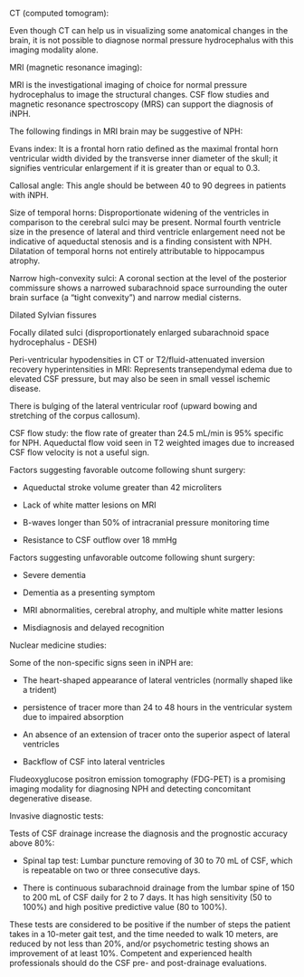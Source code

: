 CT (computed tomogram):

Even though CT can help us in visualizing some anatomical changes in the brain, it is not possible to diagnose normal pressure hydrocephalus with this imaging modality alone.

MRI (magnetic resonance imaging):

MRI is the investigational imaging of choice for normal pressure hydrocephalus to image the structural changes. CSF flow studies and magnetic resonance spectroscopy (MRS) can support the diagnosis of iNPH.

The following findings in MRI brain may be suggestive of NPH:

Evans index: It is a frontal horn ratio defined as the maximal frontal horn ventricular width divided by the transverse inner diameter of the skull; it signifies ventricular enlargement if it is greater than or equal to 0.3.

Callosal angle: This angle should be between 40 to 90 degrees in patients with iNPH.

Size of temporal horns: Disproportionate widening of the ventricles in comparison to the cerebral sulci may be present. Normal fourth ventricle size in the presence of lateral and third ventricle enlargement need not be indicative of aqueductal stenosis and is a finding consistent with NPH. Dilatation of temporal horns not entirely attributable to hippocampus atrophy.

Narrow high-convexity sulci: A coronal section at the level of the posterior commissure shows a narrowed subarachnoid space surrounding the outer brain surface (a “tight convexity”) and narrow medial cisterns.

Dilated Sylvian fissures

Focally dilated sulci (disproportionately enlarged subarachnoid space hydrocephalus - DESH)

Peri-ventricular hypodensities in CT or T2/fluid-attenuated inversion recovery hyperintensities in MRI: Represents transependymal edema due to elevated CSF pressure, but may also be seen in small vessel ischemic disease.

There is bulging of the lateral ventricular roof (upward bowing and stretching of the corpus callosum).

CSF flow study: the flow rate of greater than 24.5 mL/min is 95% specific for NPH. Aqueductal flow void seen in T2 weighted images due to increased CSF flow velocity is not a useful sign.

Factors suggesting favorable outcome following shunt surgery:

- Aqueductal stroke volume greater than 42 microliters

- Lack of white matter lesions on MRI

- B-waves longer than 50% of intracranial pressure monitoring time

- Resistance to CSF outflow over 18 mmHg

Factors suggesting unfavorable outcome following shunt surgery:

- Severe dementia

- Dementia as a presenting symptom

- MRI abnormalities, cerebral atrophy, and multiple white matter lesions

- Misdiagnosis and delayed recognition

Nuclear medicine studies:

Some of the non-specific signs seen in iNPH are:

- The heart-shaped appearance of lateral ventricles (normally shaped like a trident)

- persistence of tracer more than 24 to 48 hours in the ventricular system due to impaired absorption

- An absence of an extension of tracer onto the superior aspect of lateral ventricles

- Backflow of CSF into lateral ventricles

Fludeoxyglucose positron emission tomography (FDG-PET) is a promising imaging modality for diagnosing NPH and detecting concomitant degenerative disease.

Invasive diagnostic tests:

Tests of CSF drainage increase the diagnosis and the prognostic accuracy above 80%:

- Spinal tap test: Lumbar puncture removing of 30 to 70 mL of CSF, which is repeatable on two or three consecutive days.

- There is continuous subarachnoid drainage from the lumbar spine of 150 to 200 mL of CSF daily for 2 to 7 days. It has high sensitivity (50 to 100%) and high positive predictive value (80 to 100%).

These tests are considered to be positive if the number of steps the patient takes in a 10-meter gait test, and the time needed to walk 10 meters, are reduced by not less than 20%, and/or psychometric testing shows an improvement of at least 10%. Competent and experienced health professionals should do the CSF pre- and post-drainage evaluations.